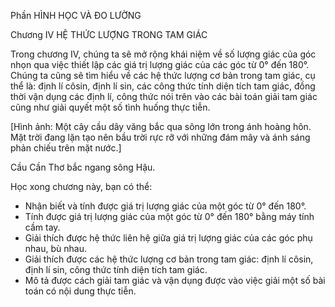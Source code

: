 Phần HÌNH HỌC VÀ ĐO LƯỜNG

Chương IV HỆ THỨC LƯỢNG TRONG TAM GIÁC

Trong chương IV, chúng ta sẽ mở rộng khái niệm về số lượng giác của góc nhọn qua việc thiết lập các giá trị lượng giác của các góc từ 0° đến 180°. Chúng ta cũng sẽ tìm hiểu về các hệ thức lượng cơ bản trong tam giác, cụ thể là: định lí côsin, định lí sin, các công thức tính diện tích tam giác, đồng thời vận dụng các định lí, công thức nói trên vào các bài toán giải tam giác cũng như giải quyết một số tình huống thực tiễn.

[Hình ảnh: Một cây cầu dây văng bắc qua sông lớn trong ánh hoàng hôn. Mặt trời đang lặn tạo nên bầu trời rực rỡ với những đám mây và ánh sáng phản chiếu trên mặt nước.]

Cầu Cần Thơ bắc ngang sông Hậu.

Học xong chương này, bạn có thể:
- Nhận biết và tính được giá trị lượng giác của một góc từ 0° đến 180°.
- Tính được giá trị lượng giác của một góc từ 0° đến 180° bằng máy tính cầm tay.
- Giải thích được hệ thức liên hệ giữa giá trị lượng giác của các góc phụ nhau, bù nhau.
- Giải thích được các hệ thức lượng cơ bản trong tam giác: định lí côsin, định lí sin, công thức tính diện tích tam giác.
- Mô tả được cách giải tam giác và vận dụng được vào việc giải một số bài toán có nội dung thực tiễn.